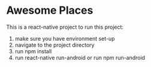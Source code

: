 # Awesome Places
This is a react-native project
to run this project:
1) make sure you have environment set-up
2) navigate to the project directory
3) run npm install
4) run react-native run-android or run npm run-android
